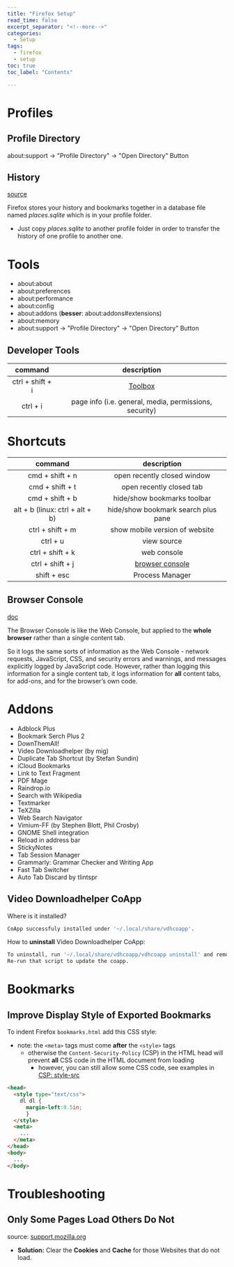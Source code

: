 ```yaml
---
title: "Firefox Setup"
read_time: false
excerpt_separator: "<!--more-->"
categories:
  - Setup
tags:
  - firefox
  - setup
toc: true
toc_label: "Contents"

---
```


# Profiles

## Profile Directory

about:support &rarr; "Profile Directory" &rarr; "Open Directory" Button

## History

[source](https://support.mozilla.org/en-US/questions/1176169)

Firefox stores your history and bookmarks together in a database file named *places.sqlite* which is in your profile folder. 

- Just copy *places.sqlite* to another profile folder in order to transfer the history of one profile to another one.

# Tools

- about:about
- about:preferences
- about:performance
- about:config
- about:addons (**besser**: about:addons#extensions) 
- about:memory
- about:support -> "Profile Directory" -> "Open Directory" Button

## Developer Tools

| command | description |
| :---: | :---: |
ctrl + shift + i | [Toolbox](https://firefox-source-docs.mozilla.org/devtools-user/tools_toolbox/index.html)
ctrl + i | page info (i.e. general, media, permissions, security)

# Shortcuts

| command | description |
| :---: | :---: |
cmd + shift + n | open recently closed window
cmd + shift + t	| open recently closed tab
cmd + shift + b | hide/show bookmarks toolbar
alt + b (linux: ctrl + alt + b) | hide/show bookmark search plus pane
ctrl + shift + m | show mobile version of website
ctrl + u | view source
ctrl + shift + k | web console
ctrl + shift + j | [browser console](#browser-console) 
shift + esc | Process Manager

## Browser Console

[doc](https://firefox-source-docs.mozilla.org/devtools-user/browser_console/index.html)

The Browser Console is like the Web Console, but applied to the **whole browser** rather than a single content tab.

So it logs the same sorts of information as the Web Console - network requests, JavaScript, CSS, and security errors and warnings, and messages explicitly logged by JavaScript code. However, rather than logging this information for a single content tab, it logs information for **all** content tabs, for add-ons, and for the browser’s own code.

# Addons

- Adblock Plus
- Bookmark Serch Plus 2
- DownThemAll!
- Video Downloadhelper (by mig)
- Duplicate Tab Shortcut (by Stefan Sundin)
- iCloud Bookmarks
- Link to Text Fragment
- PDF Mage
- Raindrop.io
- Search with Wikipedia
- Textmarker
- TeXZilla
- Web Search Navigator
- Vimium-FF (by Stephen Blott, Phil Crosby)
- GNOME Shell integration
- Reload in address bar
- StickyNotes
- Tab Session Manager
- Grammarly: Grammar Checker and Writing App
- Fast Tab Switcher
- Auto Tab Discard by tlintspr

## Video Downloadhelper CoApp

Where is it installed?

```bash
CoApp successfuly installed under '~/.local/share/vdhcoapp'.
```

How to **uninstall** Video Downloadhelper CoApp:

```bash
To uninstall, run '~/.local/share/vdhcoapp/vdhcoapp uninstall' and remove '~/.local/share/vdhcoapp'.
Re-run that script to update the coapp.
```

# Bookmarks

## Improve Display Style of Exported Bookmarks

To indent Firefox `bookmarks.html` add this CSS style:
- note: the `<meta>` tags must come **after** the `<style>` tags
  - otherwise the `Content-Security-Policy` (CSP) in the HTML head will prevent **all** CSS code in the HTML document from loading
    - however, you can still allow some CSS code, see examples in [CSP: style-src](https://developer.mozilla.org/en-US/docs/Web/HTTP/Headers/Content-Security-Policy/style-src)

```html
<head>
  <style type="text/css">
    dl dl {
      margin-left:0.5in;
      }
  </style>
  <meta>
    ...
  </meta>
</head>
<body>
  ...
</body>
```


# Troubleshooting

## Only Some Pages Load Others Do Not

source: [support.mozilla.org](https://support.mozilla.org/en-US/kb/firefox-cant-load-websites-other-browsers-can#w_firefox-cannot-load-certain-websites)
- **Solution:** Clear the **Cookies** and **Cache** for those Websites that do not load.

